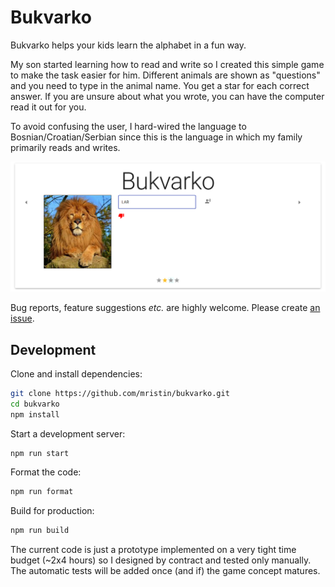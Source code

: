 Bukvarko
========
Bukvarko helps your kids learn the alphabet in a fun way.

My son started learning how to read and write so I created this simple game
to make the task easier for him. Different animals are shown as "questions" and 
you need to type in the animal name. You get a star for each correct answer. 
If you are unsure about what you wrote, you can have the computer read it out for you.

To avoid confusing the user, I hard-wired the language to Bosnian/Croatian/Serbian
since this is the language in which my family primarily reads and writes.

![screenshot](https://raw.githubusercontent.com/mristin/bukvarko/master/screenshot.png)

Bug reports, feature suggestions *etc.* are highly welcome. Please create 
[an issue](https://github.com/mristin/bukvarko/issues/new). 

Development
-----------

Clone and install dependencies:

```bash
git clone https://github.com/mristin/bukvarko.git
cd bukvarko
npm install
```

Start a development server:

```bash
npm run start
```

Format the code:

```bash
npm run format
```

Build for production:

```bash
npm run build
```

The current code is just a prototype implemented on a very tight 
time budget (~2x4 hours) so I designed by contract and tested only manually.
The automatic tests will be added once (and if) the game concept matures.
